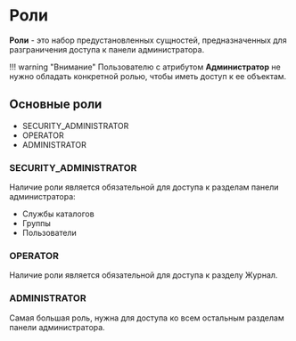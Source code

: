 # Роли
**Роли** - это набор предустановленных сущностей, предназначенных для разграничения доступа к панели администратора.

!!! warning "Внимание"
    Пользователю с атрибутом **Администратор** не нужно обладать конкретной ролью, чтобы иметь доступ к ее объектам.

## Основные роли
- SECURITY_ADMINISTRATOR
- OPERATOR
- ADMINISTRATOR

### SECURITY_ADMINISTRATOR

Наличие роли является обязательной для доступа к разделам панели администратора:

   - Службы каталогов
   - Группы
   - Пользователи

### OPERATOR

Наличие роли является обязательной для доступа к разделу Журнал.

### ADMINISTRATOR

Самая большая роль, нужна для доступа ко всем остальным разделам панели администратора.

